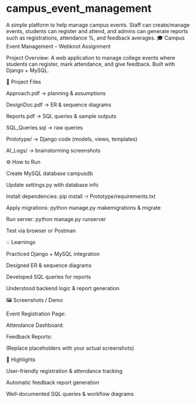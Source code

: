 # campus_event_management
A simple platform to help manage campus events. Staff can create/manage events, students can register and attend, and admins can generate reports such as registrations, attendance %, and feedback averages.
🎓 Campus Event Management – Webknot Assignment

Project Overview: A web application to manage college events where students can register, mark attendance, and give feedback. Built with Django + MySQL.

📁 Project Files

Approach.pdf → planning & assumptions

DesignDoc.pdf → ER & sequence diagrams

Reports.pdf → SQL queries & sample outputs

SQL_Queries.sql → raw queries

Prototype/ → Django code (models, views, templates)

AI_Logs/ → brainstorming screenshots

⚙️ How to Run

Create MySQL database campusdb

Update settings.py with database info

Install dependencies: pip install -r Prototype/requirements.txt

Apply migrations: python manage.py makemigrations & migrate

Run server: python manage.py runserver

Test via browser or Postman

💡 Learnings

Practiced Django + MySQL integration

Designed ER & sequence diagrams

Developed SQL queries for reports

Understood backend logic & report generation

🖼 Screenshots / Demo

Event Registration Page:

Attendance Dashboard:

Feedback Reports:

(Replace placeholders with your actual screenshots)

🚀 Highlights

User-friendly registration & attendance tracking

Automatic feedback report generation

Well-documented SQL queries & workflow diagrams
